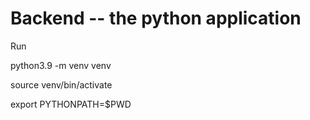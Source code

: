 # Backend -- the python application

Run 

python3.9 -m venv venv

source venv/bin/activate

export PYTHONPATH=$PWD